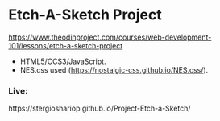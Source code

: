 <h1><b>Etch-A-Sketch Project</b></h1>

https://www.theodinproject.com/courses/web-development-101/lessons/etch-a-sketch-project
    
- HTML5/CCS3/JavaScript.
- NES.css used (https://nostalgic-css.github.io/NES.css/).

<h3><b>Live:</b></h3>
https://stergioshariop.github.io/Project-Etch-a-Sketch/
